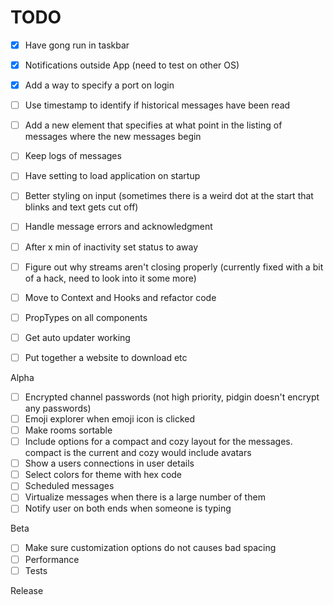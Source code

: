 # TODO

- [x] Have gong run in taskbar
- [x] Notifications outside App (need to test on other OS)
- [x] Add a way to specify a port on login

- [ ] Use timestamp to identify if historical messages have been read
- [ ] Add a new element that specifies at what point in the listing of messages where the new messages begin
- [ ] Keep logs of messages

- [ ] Have setting to load application on startup

- [ ] Better styling on input (sometimes there is a weird dot at the start that blinks and text gets cut off)

- [ ] Handle message errors and acknowledgment
- [ ] After x min of inactivity set status to away

- [ ] Figure out why streams aren't closing properly (currently fixed with a bit of a hack, need to look into it some more)
- [ ] Move to Context and Hooks and refactor code
- [ ] PropTypes on all components

- [ ] Get auto updater working
- [ ] Put together a website to download etc

Alpha

- [ ] Encrypted channel passwords (not high priority, pidgin doesn't encrypt any passwords)
- [ ] Emoji explorer when emoji icon is clicked
- [ ] Make rooms sortable
- [ ] Include options for a compact and cozy layout for the messages. compact is the current and cozy would include avatars
- [ ] Show a users connections in user details
- [ ] Select colors for theme with hex code
- [ ] Scheduled messages
- [ ] Virtualize messages when there is a large number of them
- [ ] Notify user on both ends when someone is typing

Beta

- [ ] Make sure customization options do not causes bad spacing
- [ ] Performance
- [ ] Tests

Release
